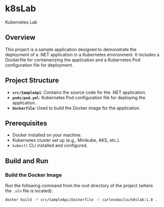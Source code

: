 # k8sLab

Kubernetes Lab

## Overview

This project is a sample application designed to demonstrate the deployment of a .NET application in a Kubernetes environment. It includes a Dockerfile for containerizing the application and a Kubernetes Pod configuration file for deployment.

## Project Structure

- **`src/SampleApi`**: Contains the source code for the .NET application.
- **`pods/pod.yml`**: Kubernetes Pod configuration file for deploying the application.
- **`Dockerfile`**: Used to build the Docker image for the application.

## Prerequisites

- Docker installed on your machine.
- Kubernetes cluster set up (e.g., Minikube, AKS, etc.).
- `kubectl` CLI installed and configured.

## Build and Run

### Build the Docker Image

Run the following command from the root directory of the project (where the `.sln` file is located):

```bash
docker build -f src/SampleApi/Dockerfile -t carlesdavila/k8slab:1.0 .